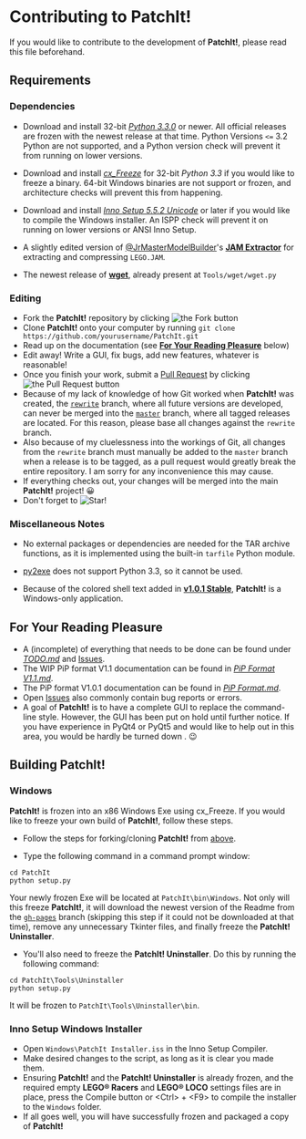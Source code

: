 Contributing to PatchIt!
========================

If you would like to contribute to the development of **PatchIt!**, please read this file beforehand.

Requirements
------------

### Dependencies ###

* Download and install 32-bit [_Python 3.3.0_](http://python.org/download) or newer. All official releases are frozen with the newest release at that time.
Python Versions `<=` 3.2 Python are not supported, and a Python version check will prevent it from running on lower versions.

* Download and install [_cx_Freeze_](http://cx-freeze.sourceforge.net/) for 32-bit _Python 3.3_ if you would like to freeze a binary. 64-bit Windows binaries 
are not support or frozen, and architecture checks will prevent this from happening.

* Download and install [_Inno Setup 5.5.2 Unicode_](http://www.jrsoftware.org/isdl.php) or later if you would like to compile the Windows installer.
An ISPP check will prevent it on running on lower versions or ANSI Inno Setup.

* A slightly edited version of [@JrMasterModelBuilder](https://github.com/JrMasterModelBuilder)'s **[JAM Extractor](https://github.com/JrMasterModelBuilder/JAM-Extractor)**
for extracting and compressing `LEGO.JAM`.

* The newest release of **[wget](https://bitbucket.org/techtonik/python-wget/overview)**, already present at `Tools/wget/wget.py`

### Editing ###

* Fork the **PatchIt!** repository by clicking ![the Fork button](http://i81.servimg.com/u/f81/16/33/06/11/forkme12.png)
* Clone **PatchIt!** onto your computer by running ```git clone https://github.com/yourusername/PatchIt.git```
* Read up on the documentation (see [**For Your Reading Pleasure**](#for-your-reading-pleasure) below)
* Edit away! Write a GUI, fix bugs, add new features, whatever is reasonable!
* Once you finish your work, submit a [Pull Request](https://github.com/le717/PatchIt/pulls) by clicking ![the Pull Request button](http://i81.servimg.com/u/f81/16/33/06/11/pullre10.png)
* Because of my lack of knowledge of how Git worked when **PatchIt!** was created, the [`rewrite`](https://github.com/le717/PatchIt/tree/rewrite) branch, where all future versions are developed, can never be merged
into the [`master`](https://github.com/le717/PatchIt/tree/master) branch, where all tagged releases are located. For this reason, please base all changes against the `rewrite` branch.
* Also because of my cluelessness into the workings of Git, all changes from the `rewrite` branch must manually be added to the `master` branch when a release is to be tagged, as a pull request would greatly break the entire repository.
I am sorry for any inconvenience this may cause.
* If everything checks out, your changes will be merged into the main **PatchIt!** project! :grinning:
* Don't forget to ![Star!](http://i81.servimg.com/u/f81/16/33/06/11/star11.png)

### Miscellaneous Notes ###

* No external packages or dependencies are needed for the TAR archive functions, as it is implemented using the built-in `tarfile` Python module.

* [py2exe](http://www.py2exe.org) does not support Python 3.3, so it cannot be used.

* Because of the colored shell text added in [**v1.0.1 Stable**](https://github.com/le717/PatchIt/releases/tag/V1.0.1Stable), **PatchIt!** is a Windows-only application.

For Your Reading Pleasure
-------------------------

* A (incomplete) of everything that needs to be done can be found under [*TODO.md*](https://github.com/le717/PatchIt/blob/rewrite/Documentation/TODO.md) and [Issues](https://github.com/le717/PatchIt/issues).
* The WIP PiP format V1.1 documentation can be found in [*PiP Format V1.1.md*](PiP%20Format%20V1.1.md).
* The PiP format V1.0.1 documentation can be found in [*PiP Format.md*](PiP%20Format.md).
* Open [Issues](https://github.com/le717/PatchIt/issues) also commonly contain bug reports or errors.
* A goal of **PatchIt!** is to have a complete GUI to replace the command-line style. However, the GUI has been put on hold
until further notice. If you have experience in PyQt4 or PyQt5 and would like to help out in this area, you would be hardly be turned down . :wink:

Building PatchIt!
-----------------

### Windows ###

**PatchIt!** is frozen into an x86 Windows Exe using cx_Freeze. If you would like to freeze your own build of **PatchIt!**, follow these steps.

* Follow the steps for forking/cloning **PatchIt!** from [above](#editing).

* Type the following command in a command prompt window:

```
cd PatchIt
python setup.py
```
Your newly frozen Exe will be located at `PatchIt\bin\Windows`. Not only will this freeze **PatchIt!**, it will download the newest version of the Readme from 
the [`gh-pages`](https://github.com/le717/PatchIt/tree/gh-pages) branch (skipping this step if it could not be downloaded at that time), remove any unnecessary 
Tkinter files, and finally freeze the **PatchIt! Uninstaller**.

* You'll also need to freeze the **PatchIt! Uninstaller**. Do this by running the following command:

```
cd PatchIt\Tools\Uninstaller
python setup.py
```

It will be frozen to `PatchIt\Tools\Uninstaller\bin`.

### Inno Setup Windows Installer ###

* Open `Windows\PatchIt Installer.iss` in the Inno Setup Compiler.
* Make desired changes to the script, as long as it is clear you made them.
* Ensuring **PatchIt!** and the **PatchIt! Uninstaller** is already frozen, and the required empty __LEGO® Racers__ and __LEGO® LOCO__ settings files
are in place, press the Compile button or &lt;Ctrl&gt; + &lt;F9&gt; to compile the installer to the `Windows` folder.
* If all goes well, you will have successfully frozen and packaged a copy of **PatchIt!**
